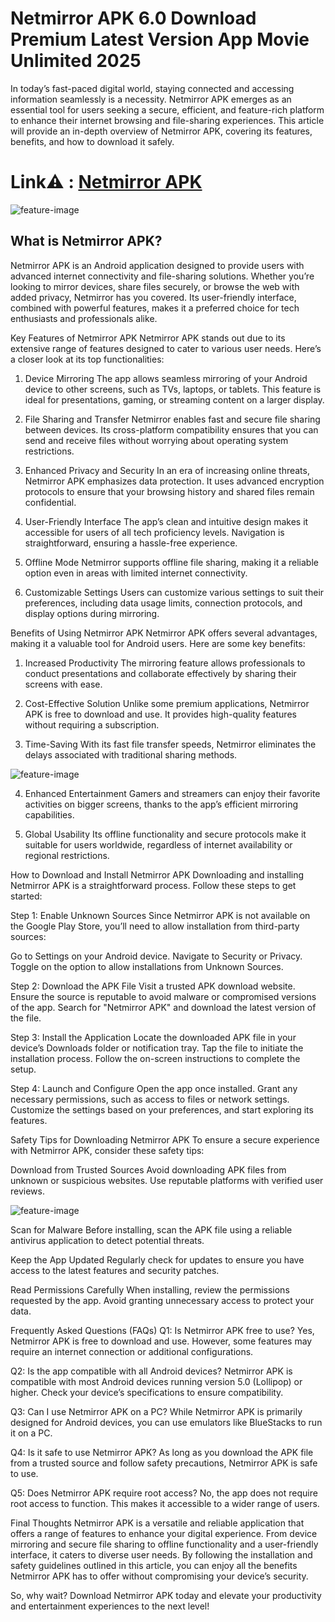 # Netmirror APK 6.0 Download Premium Latest Version App Movie Unlimited 2025

In today’s fast-paced digital world, staying connected and accessing information seamlessly is a necessity. Netmirror APK emerges as an essential tool for users seeking a secure, efficient, and feature-rich platform to enhance their internet browsing and file-sharing experiences. This article will provide an in-depth overview of Netmirror APK, covering its features, benefits, and how to download it safely.

# Link⚠️ : [Netmirror APK](https://modilimitado.io/en/netmirror-apk)

![feature-image](https://netmirror.in/wp-content/uploads/2024/10/supported-Devices.webp)

## What is Netmirror APK?
Netmirror APK is an Android application designed to provide users with advanced internet connectivity and file-sharing solutions. Whether you’re looking to mirror devices, share files securely, or browse the web with added privacy, Netmirror has you covered. Its user-friendly interface, combined with powerful features, makes it a preferred choice for tech enthusiasts and professionals alike.

Key Features of Netmirror APK
Netmirror APK stands out due to its extensive range of features designed to cater to various user needs. Here’s a closer look at its top functionalities:

1. Device Mirroring
The app allows seamless mirroring of your Android device to other screens, such as TVs, laptops, or tablets. This feature is ideal for presentations, gaming, or streaming content on a larger display.

2. File Sharing and Transfer
Netmirror enables fast and secure file sharing between devices. Its cross-platform compatibility ensures that you can send and receive files without worrying about operating system restrictions.

3. Enhanced Privacy and Security
In an era of increasing online threats, Netmirror APK emphasizes data protection. It uses advanced encryption protocols to ensure that your browsing history and shared files remain confidential.

4. User-Friendly Interface
The app’s clean and intuitive design makes it accessible for users of all tech proficiency levels. Navigation is straightforward, ensuring a hassle-free experience.

5. Offline Mode
Netmirror supports offline file sharing, making it a reliable option even in areas with limited internet connectivity.

6. Customizable Settings
Users can customize various settings to suit their preferences, including data usage limits, connection protocols, and display options during mirroring.

Benefits of Using Netmirror APK
Netmirror APK offers several advantages, making it a valuable tool for Android users. Here are some key benefits:

1. Increased Productivity
The mirroring feature allows professionals to conduct presentations and collaborate effectively by sharing their screens with ease.

2. Cost-Effective Solution
Unlike some premium applications, Netmirror APK is free to download and use. It provides high-quality features without requiring a subscription.

3. Time-Saving
With its fast file transfer speeds, Netmirror eliminates the delays associated with traditional sharing methods.

![feature-image](https://mobilexpert.in/wp-content/uploads/2023/09/netflix-mirror-apk.jpg)

4. Enhanced Entertainment
Gamers and streamers can enjoy their favorite activities on bigger screens, thanks to the app’s efficient mirroring capabilities.

5. Global Usability
Its offline functionality and secure protocols make it suitable for users worldwide, regardless of internet availability or regional restrictions.

How to Download and Install Netmirror APK
Downloading and installing Netmirror APK is a straightforward process. Follow these steps to get started:

Step 1: Enable Unknown Sources
Since Netmirror APK is not available on the Google Play Store, you’ll need to allow installation from third-party sources:

Go to Settings on your Android device.
Navigate to Security or Privacy.
Toggle on the option to allow installations from Unknown Sources.

Step 2: Download the APK File
Visit a trusted APK download website. Ensure the source is reputable to avoid malware or compromised versions of the app.
Search for "Netmirror APK" and download the latest version of the file.

Step 3: Install the Application
Locate the downloaded APK file in your device’s Downloads folder or notification tray.
Tap the file to initiate the installation process.
Follow the on-screen instructions to complete the setup.

Step 4: Launch and Configure
Open the app once installed.
Grant any necessary permissions, such as access to files or network settings.
Customize the settings based on your preferences, and start exploring its features.

Safety Tips for Downloading Netmirror APK
To ensure a secure experience with Netmirror APK, consider these safety tips:

Download from Trusted Sources
Avoid downloading APK files from unknown or suspicious websites. Use reputable platforms with verified user reviews.

![feature-image](https://netmirror.apkhanger.io/wp-content/uploads/2024/10/NetMirror.webp)

Scan for Malware
Before installing, scan the APK file using a reliable antivirus application to detect potential threats.

Keep the App Updated
Regularly check for updates to ensure you have access to the latest features and security patches.

Read Permissions Carefully
When installing, review the permissions requested by the app. Avoid granting unnecessary access to protect your data.

Frequently Asked Questions (FAQs)
Q1: Is Netmirror APK free to use?
Yes, Netmirror APK is free to download and use. However, some features may require an internet connection or additional configurations.

Q2: Is the app compatible with all Android devices?
Netmirror APK is compatible with most Android devices running version 5.0 (Lollipop) or higher. Check your device’s specifications to ensure compatibility.

Q3: Can I use Netmirror APK on a PC?
While Netmirror APK is primarily designed for Android devices, you can use emulators like BlueStacks to run it on a PC.

Q4: Is it safe to use Netmirror APK?
As long as you download the APK file from a trusted source and follow safety precautions, Netmirror APK is safe to use.

Q5: Does Netmirror APK require root access?
No, the app does not require root access to function. This makes it accessible to a wider range of users.

Final Thoughts
Netmirror APK is a versatile and reliable application that offers a range of features to enhance your digital experience. From device mirroring and secure file sharing to offline functionality and a user-friendly interface, it caters to diverse user needs. By following the installation and safety guidelines outlined in this article, you can enjoy all the benefits Netmirror APK has to offer without compromising your device’s security.

So, why wait? Download Netmirror APK today and elevate your productivity and entertainment experiences to the next level!
